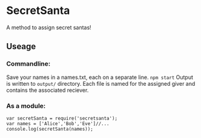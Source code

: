 # SecretSanta
A method to assign secret santas! 

## Useage 
### Commandline: 
Save your names in a names.txt, each on a separate line. 
`npm start`
Output is written to `output/` directory.  Each file is named for the assigned giver and contains the associated reciever. 

### As a module:
    var secretSanta = require('secretsanta');
    var names = ['Alice','Bob','Eve']//...
    console.log(secretSanta(names));


